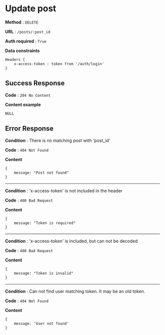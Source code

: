 # Update post

**Method** : `DELETE`

**URL** : `/posts/:post_id`

**Auth required** : `True`

**Data constraints** 
```
Headers {
    x-access-token : token from '/auth/login'
}
```

## Success Response

**Code** : `204 No Content`

**Content example**
```
NULL
```

## Error Response

**Condition** : There is no matching post with 'post_id'

**Code** : `404 Not Found`

**Content**

```
{
    message: "Post not found"
}
```

***

**Condition** : 'x-access-token' is not included in the header

**Code** : `400 Bad Request`

**Content**
```
{
    message: "Token is required"
}
```

***

**Condition** : 'x-access-token' is included, but can not be decoded

**Code** : `400 Bad Request`

**Content**
```
{
    message: "Token is invalid"
}
```

***

**Condition** : Can not find user matching token. It may be an old token.

**Code** : `404 Not Found`

**Content**
```
{
    message: 'User not found'
}
```